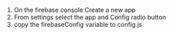 1. On the firebase console Create a new app
2. From settings select the app and Config radio button
3. copy the firebaseConfig variable to config.js
